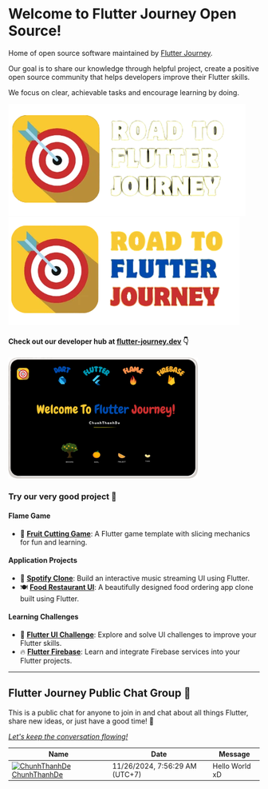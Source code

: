 # Welcome to Flutter Journey Open Source!

Home of open source software maintained by [Flutter Journey][flutter_journey_github_link].

Our goal is to share our knowledge through helpful project, create a positive open source community that helps developers improve their Flutter skills.

We focus on clear, achievable tasks and encourage learning by doing.

[![Flutter Journey][logo_black]][flutter_journey_link_black]
[![Flutter Journey][logo_white]][flutter_journey_link_white]

#### Check out our developer hub at [flutter-journey.dev](https://flutter-journey.dev) 👇

<a href="https://github.com/Flutter-Journey"><img src="https://raw.githubusercontent.com/Flutter-Journey/.github/refs/heads/main/media/community_preview.png" alt="Flutter Journey Hub" width="380"/></a>

### Try our very good project 🎯

#### Flame Game

- 🍉 **[Fruit Cutting Game][fruit_cutting_game]**: A Flutter game template with slicing mechanics for fun and learning.

#### Application Projects

- 🎵 **[Spotify Clone][spotify_clone]**: Build an interactive music streaming UI using Flutter.
- 🍽️ **[Food Restaurant UI][food_restaurant_ui]**: A beautifully designed food ordering app clone built using Flutter.

#### Learning Challenges

- 🎨 **[Flutter UI Challenge][flutter_ui_challenge]**: Explore and solve UI challenges to improve your Flutter skills.
- 🔥 **[Flutter Firebase][flutter_firebase]**: Learn and integrate Firebase services into your Flutter projects.

---

## Flutter Journey Public Chat Group 🎯

<p>This is a public chat for anyone to join in and chat about all things Flutter, share new ideas, or just have a good time! 📝</p>

<p><a href="https://github.com/Flutter-Journey/.github/issues/1#issuecomment-new" style="font-style: italic;">Let's keep the conversation flowing!</a></p>


<!-- PublicChatGroup -->
| Name | Date | Message |
|---|---|---|
|[<img src="https://avatars.githubusercontent.com/u/98199185?s=24&u=43b85e2f73bd4fa076014769eac009907a06594f&v=4" alt="ChunhThanhDe" width="24" />  ChunhThanhDe](https://github.com/ChunhThanhDe)|11/26/2024, 7:56:29 AM (UTC+7)|Hello World xD|
<!-- /PublicChatGroup -->


[logo_black]: https://github.com/Flutter-Journey/.github/raw/main/media/logo_black.png#gh-dark-mode-only
[logo_white]: https://github.com/Flutter-Journey/.github/raw/main/media/logo_white.png#gh-light-mode-only
[flutter_journey_link_white]: https://github.com/Flutter-Journey#gh-light-mode-only
[flutter_journey_link_black]: https://github.com/Flutter-Journey#gh-dark-mode-onl
[flutter_journey_github_link]: https://github.com/Flutter-Journey
[fruit_cutting_game]: https://github.com/Flutter-Journey/Fruit-Cutting-Game
[spotify_clone]: https://github.com/Flutter-Journey/Spotify-With-Flutter
[food_restaurant_ui]: https://github.com/Flutter-Journey/Food-Restaurant-UI
[flutter_ui_challenge]: https://github.com/Flutter-Journey/Flutter_UI_Challenge
[flutter_firebase]: https://github.com/Flutter-Journey/Flutter_Firebase
